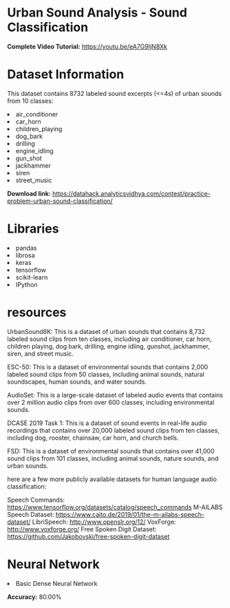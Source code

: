 # Urban Sound Analysis - Sound Classification

**Complete Video Tutorial:** https://youtu.be/eA7G9IjN8Xk

# Dataset Information

This dataset contains 8732 labeled sound excerpts (<=4s) of urban sounds from 10 classes: 
<li>air_conditioner
<li>car_horn
<li>children_playing
<li>dog_bark
<li>drilling
<li>engine_idling
<li>gun_shot
<li>jackhammer
<li>siren
<li>street_music

**Download link:** https://datahack.analyticsvidhya.com/contest/practice-problem-urban-sound-classification/

# Libraries

<li>pandas
<li>librosa
<li>keras
<li>tensorflow
<li>scikit-learn
<li>IPython

# resources
UrbanSound8K: This is a dataset of urban sounds that contains 8,732 labeled sound clips from ten classes, including air conditioner, car horn, children playing, dog bark, drilling, engine idling, gunshot, jackhammer, siren, and street music.

ESC-50: This is a dataset of environmental sounds that contains 2,000 labeled sound clips from 50 classes, including animal sounds, natural soundscapes, human sounds, and water sounds.

AudioSet: This is a large-scale dataset of labeled audio events that contains over 2 million audio clips from over 600 classes, including environmental sounds.

DCASE 2019 Task 1: This is a dataset of sound events in real-life audio recordings that contains over 20,000 labeled sound clips from ten classes, including dog, rooster, chainsaw, car horn, and church bells.

FSD: This is a dataset of environmental sounds that contains over 41,000 sound clips from 101 classes, including animal sounds, nature sounds, and urban sounds.

here are a few more publicly available datasets for human language audio classification:

Speech Commands: https://www.tensorflow.org/datasets/catalog/speech_commands
M-AILABS Speech Dataset: https://www.caito.de/2019/01/the-m-ailabs-speech-dataset/
LibriSpeech: http://www.openslr.org/12/
VoxForge: http://www.voxforge.org/
Free Spoken Digit Dataset: https://github.com/Jakobovski/free-spoken-digit-dataset
# Neural Network

<li>Basic Dense Neural Network
  
**Accuracy:** 80.00%
